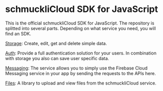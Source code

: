# schmuckliCloud SDK for JavaScript
This is the official schmuckliCloud SDK for JavaScript.
The repository is splitted into several parts. Depending on what service you need, you will find an SDK.

[Storage](https://github.com/julianschmuckli/schmucklicloud_sdk_js/tree/master/storage): Create, edit, get and delete simple data.

[Auth](https://github.com/julianschmuckli/schmucklicloud_sdk_js/tree/master/auth): Provide a full authentication solution for your users. In combination with storage you also can save user specific data.

[Messaging](https://github.com/julianschmuckli/schmucklicloud_sdk_js/tree/master/messaging): The service allows you to simply use the Firebase Cloud Messaging service in your app by sending the requests to the APIs here.

[Files](https://github.com/julianschmuckli/schmucklicloud_sdk_js/tree/master/files): A library to upload and view files from the schmuckliCloud service.
